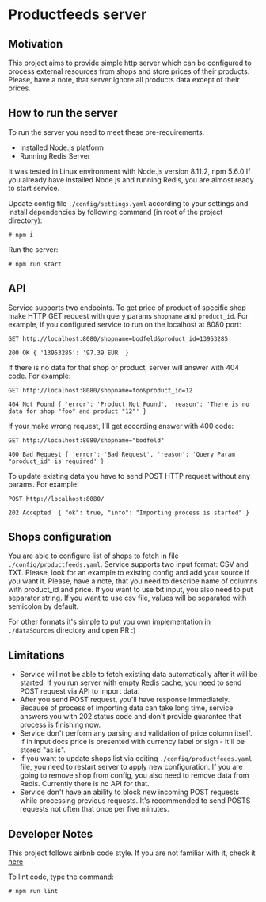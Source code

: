 Productfeeds server
===================

Motivation
----------
This project aims to provide simple http server which can be configured to 
process external resources from shops and store prices of their products. Please, have a note, that
server ignore all products data except of their prices.

How to run the server
---------------------

To run the server you need to meet these pre-requirements:
- Installed Node.js platform
- Running Redis Server

It was tested in Linux environment with Node.js version 8.11.2, npm 5.6.0
If you already have installed Node.js and running Redis, you are almost ready to start service.

Update config file `./config/settings.yaml` according to your settings and install dependencies
by following command (in root of the project directory):

`# npm i` 

Run the server:

`# npm run start`

API
---
Service supports two endpoints. To get price of product of specific shop make HTTP GET request with query params
`shopname` and `product_id`. For example, if you configured service to run on the localhost at 8080 port:

`GET http://localhost:8080/shopname=bodfeld&product_id=13953285`

`200 OK { '13953285': '97.39 EUR' }`

If there is no data for that shop or product, server will answer with 404 code. For example:

`GET http://localhost:8080/shopname=foo&product_id=12`

`404 Not Found { 'error': 'Product Not Found', 'reason': 'There is no data for shop "foo" and product "12"' }`

If your make wrong request, I'll get according answer with 400 code:

`GET http://localhost:8080/shopname="bodfeld"`

`400 Bad Request { 'error': 'Bad Request', 'reason': 'Query Param "product_id' is required' }`

To update existing data you have to send POST HTTP request without any params. For example:

`POST http://localhost:8080/`

`202 Accepted  { "ok": true, "info": "Importing process is started" }`

Shops configuration
-------------------
You are able to configure list of shops to fetch in file `./config/productfeeds.yaml`. Service supports two input format:
CSV and TXT. Please, look for an example to existing config and add your source if you want it. Please, have a note,
that you need to describe name of columns with product_id and price. If you want to use txt input, you also need to
put separator string. If you want to use csv file, values will be separated with semicolon by default.

For other formats it's simple to put you own implementation in `./dataSources` directory and open PR :)

Limitations
-----------

- Service will not be able to fetch existing data automatically after it will be started. If you run server with empty
Redis cache, you need to send POST request via API to import data.
- After you send POST request, you'll have response immediately. Because of process of importing data
can take long time, service answers you with 202 status code and don't provide guarantee that process is finishing now.
- Service don't perform any parsing and validation of price column itself. If in input docs price is presented with
currency label or sign - it'll be stored "as is".
- If you want to update shops list via editing `./config/productfeeds.yaml` file, you need to restart server to apply
new configuration. If you are going to remove shop from config, you also need to remove data from Redis.
Currently there is no API for that.
- Service don't have an ability to block new incoming POST requests while processing previous requests. It's recommended
to send POSTS requests not often that once per five minutes.

Developer Notes
---------------

This project follows airbnb code style. If you are not familiar with it, check it [here](https://github.com/airbnb/javascript/)

To lint code, type the command:

`# npm run lint`
